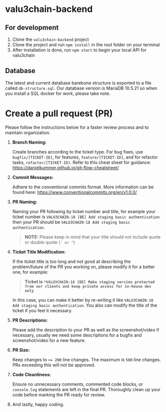 # valu3chain-backend
## For development
1. Clone the `valu3chain-backend` project
2. Clone the project and run `npm install` in the root folder on your terminal
3. After installation is done, run `npm start` to begin your local API for valu3chain

## Database
The latest and current database barebone structure is exported to a file called `db-structure.sql`. Our database version is MariaDB 10.5.21 so when you install a SQL docker for work, please take note.

# Create a pull request (PR)

Please follow the instructions below for a faster review process and to maintain organization.

1. **Branch Naming:** 

   Create branches according to the ticket type. For bug fixes, use `bugfix/[TICKET-ID]`, for features, `feature/[TICKET-ID]`, and for refactor tasks, `refactor/[TICKET-ID]`. Refer to this cheat sheet for guidance: https://danielkummer.github.io/git-flow-cheatsheet/

2. **Commit Messages:**

   Adhere to the conventional commits format. More information can be found here: https://www.conventionalcommits.org/en/v1.0.0/

3. **PR Naming:**

   Naming your PR following by ticket number and title, for example your ticket number is `VALU3CHAIN-18 [BE] Add staging basic authentication` then your PR should be `VALU3CHAIN-18 Add staging basic authentication`.
      > **NOTE:** Please keep in mind that your title should not include quote or double quote (`' or "`)

4. **Ticket Title Modification:**
   
   If the ticket title is too long and not good at describing the problem/future of the PR you working on, please modify it for a better one, for example: 
      > **Ticket is `*VALU3CHAIN-18 [BE] Make staging version protected from our clients and keep private access for in-house dev only`**

      In this case, you can make it better by re-writing it like `VALU3CHAIN-18 Add staging basic authentication`. You also can modify the title of the ticket if you feel it necessary.

5. **PR Descriptions:**

   Please add the description to your PR as well as the screenshot/video if necessary, usually we need some descriptions for a bugfix and screenshot/video for a new feature.

6. **PR Size:**

   Keep changes to `<= 200` line changes. The maximum is `500` line changes. PRs exceeding this will not be approved.

8. **Code Cleanliness:**

   Ensure no unnecessary comments, commented code blocks, or `console.log` statements are left in the final PR. Thoroughly clean up your code before marking the PR ready for review.

9. And lastly, happy coding.
